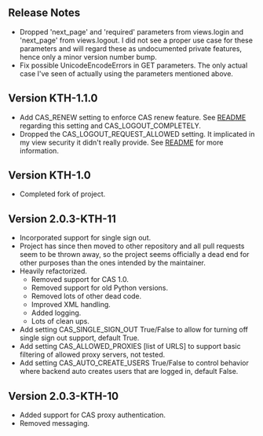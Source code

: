 Release Notes
-------------

* Dropped 'next_page' and 'required' parameters from views.login and
  'next_page' from views.logout. I did not see a proper use case for these
  parameters and will regard these as undocumented private features,
  hence only a minor version number bump.
* Fix possible UnicodeEncodeErrors in GET parameters. The only actual
  case I've seen of actually using the parameters mentioned above.

## Version KTH-1.1.0

* Add CAS_RENEW setting to enforce CAS renew feature. See [README](./README.md)
  regarding this setting and CAS_LOGOUT_COMPLETELY.
* Dropped the CAS_LOGOUT_REQUEST_ALLOWED setting. It implicated in my view 
  security it didn't really provide. See [README](./README.md) for more information.

## Version KTH-1.0
 
* Completed fork of project.

## Version 2.0.3-KTH-11

* Incorporated support for single sign out. 
* Project has since then moved to other repository and all pull requests 
  seem to be thrown away, so the project seems officially a dead end 
  for other purposes than the ones intended by the maintainer.
* Heavily refactorized.
  * Removed support for CAS 1.0.
  * Removed support for old Python versions.
  * Removed lots of other dead code.
  * Improved XML handling.
  * Added logging.
  * Lots of clean ups.
* Add setting CAS_SINGLE_SIGN_OUT True/False to allow for turning 
  off single sign out support, default True.
* Add setting CAS_ALLOWED_PROXIES [list of URLS] to support basic 
  filtering of allowed proxy servers, not tested.
* Add setting CAS_AUTO_CREATE_USERS True/False to control behavior
  where backend auto creates users that are logged in, default False.

## Version 2.0.3-KTH-10
 
* Added support for CAS proxy authentication.
* Removed messaging.

